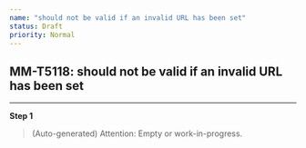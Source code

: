```yaml
---
name: "should not be valid if an invalid URL has been set"
status: Draft
priority: Normal
---
```


## MM-T5118: should not be valid if an invalid URL has been set

---

**Step 1**

> (Auto-generated) Attention: Empty or work-in-progress.
